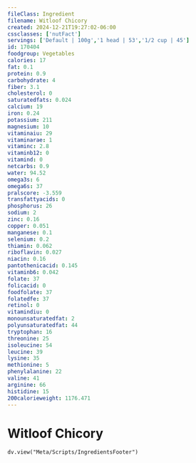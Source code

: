 ```yaml
---
fileClass: Ingredient
filename: Witloof Chicory
created: 2024-12-21T19:27:02-06:00
cssclasses: ['nutFact']
servings: ['Default | 100g','1 head | 53','1/2 cup | 45']
id: 170404
foodgroup: Vegetables
calories: 17
fat: 0.1
protein: 0.9
carbohydrate: 4
fiber: 3.1
cholesterol: 0
saturatedfats: 0.024
calcium: 19
iron: 0.24
potassium: 211
magnesium: 10
vitaminaiu: 29
vitaminarae: 1
vitaminc: 2.8
vitaminb12: 0
vitamind: 0
netcarbs: 0.9
water: 94.52
omega3s: 6
omega6s: 37
pralscore: -3.559
transfattyacids: 0
phosphorus: 26
sodium: 2
zinc: 0.16
copper: 0.051
manganese: 0.1
selenium: 0.2
thiamin: 0.062
riboflavin: 0.027
niacin: 0.16
pantothenicacid: 0.145
vitaminb6: 0.042
folate: 37
folicacid: 0
foodfolate: 37
folatedfe: 37
retinol: 0
vitamindiu: 0
monounsaturatedfat: 2
polyunsaturatedfat: 44
tryptophan: 16
threonine: 25
isoleucine: 54
leucine: 39
lysine: 35
methionine: 5
phenylalanine: 22
valine: 41
arginine: 66
histidine: 15
200calorieweight: 1176.471
---
```


# Witloof Chicory

```dataviewjs
dv.view("Meta/Scripts/IngredientsFooter")
```